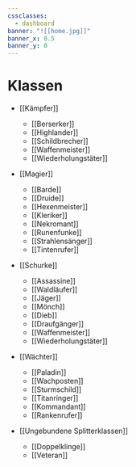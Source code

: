 ```yaml
---
cssclasses:
  - dashboard
banner: "![[home.jpg]]"
banner_x: 0.5
banner_y: 0
---
```


# Klassen
- [[Kämpfer]]
	-  [[Berserker]]          
	-  [[Highlander]]                    
	- [[Schildbrecher]]      
	- [[Waffenmeister]] 
	- [[Wiederholungstäter]] 


- [[Magier]]
	- [[Barde]]          
	- [[Druide]]         
	- [[Hexenmeister]]   
	- [[Kleriker]]     
	- [[Nekromant]]
	- [[Runenfunke]]
	- [[Strahlensänger]]
	- [[Tintenrufer]]    




- [[Schurke]]
	- [[Assassine]]
	- [[Waldläufer]]
	- [[Jäger]]
	- [[Mönch]]
	- [[Dieb]]
	- [[Draufgänger]]
	- [[Waffenmeister]]
	- [[Wiederholungstäter]]




- [[Wächter]]
	- [[Paladin]]
	- [[Wachposten]]
	- [[Sturmschild]]
	- [[Titanringer]]
	- [[Kommandant]]  
	- [[Rankenrufer]]






- [[Ungebundene Splitterklassen]]
	- [[Doppelklinge]]
	- [[Veteran]]
